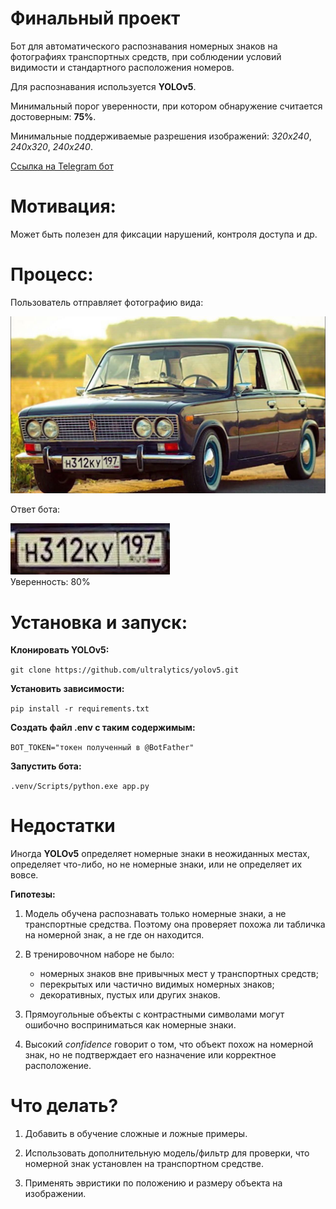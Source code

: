# Финальный проект

Бот для автоматического распознавания номерных знаков на фотографиях транспортных средств, при соблюдении условий видимости и стандартного расположения номеров.

Для распознавания используется **YOLOv5**.

Минимальный порог уверенности, при котором обнаружение считается достоверным: **75%**.

Минимальные поддерживаемые разрешения изображений: *320x240*, *240x320*, *240x240*.

[Ссылка на Telegram бот](https://t.me/bh_hw6_bot)

# Мотивация:

Может быть полезен для фиксации нарушений, контроля доступа и др.

# Процесс:

Пользователь отправляет фотографию вида:

![Входная фотография](example/input.png "Входная фотография")

Ответ бота:

![Выходная фотография](example/output.png "Выходная фотография")<br>
Уверенность: 80%

# Установка и запуск:

**Клонировать YOLOv5:**

```git clone https://github.com/ultralytics/yolov5.git```

**Установить зависимости:**

```pip install -r requirements.txt```

**Создать файл .env с таким содержимым:**

```BOT_TOKEN="токен полученный в @BotFather"```

**Запустить бота:**

```.venv/Scripts/python.exe app.py```

# Недостатки

Иногда **YOLOv5** определяет номерные знаки в неожиданных местах, определяет что-либо, но не номерные знаки, или не определяет их вовсе.

**Гипотезы:**

1. Модель обучена распознавать только номерные знаки, а не транспортные средства. Поэтому она проверяет похожа ли табличка на номерной знак, а не где он находится.

2. В тренировочном наборе не было:
    - номерных знаков вне привычных мест у транспортных средств;
    - перекрытых или частично видимых номерных знаков;
    - декоративных, пустых или других знаков.

3. Прямоугольные объекты с контрастными символами могут ошибочно восприниматься как номерные знаки.

4. Высокий *confidence* говорит о том, что объект похож на номерной знак, но не подтверждает его назначение или корректное расположение.

# Что делать?

1. Добавить в обучение сложные и ложные примеры.

2. Использовать дополнительную модель/фильтр для проверки, что номерной знак установлен на транспортном средстве.

3. Применять эвристики по положению и размеру объекта на изображении.